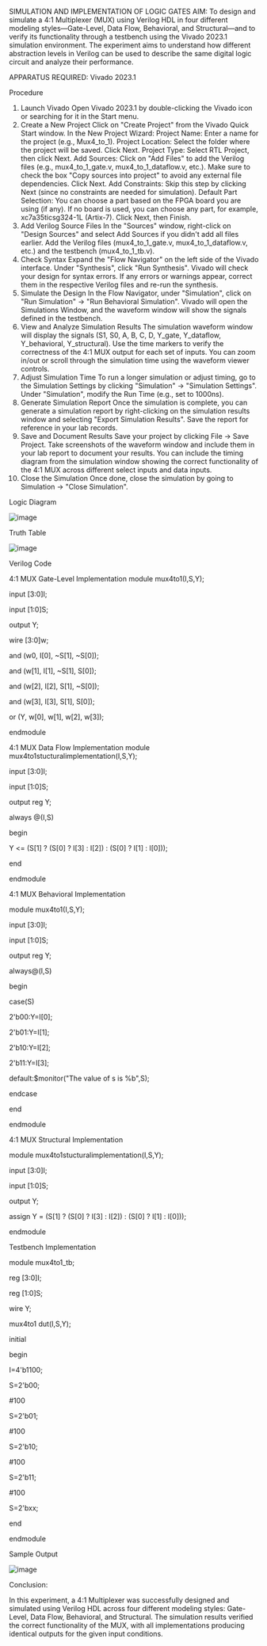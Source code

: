 SIMULATION AND IMPLEMENTATION OF LOGIC GATES
AIM:
To design and simulate a 4:1 Multiplexer (MUX) using Verilog HDL in four different modeling styles—Gate-Level, Data Flow, Behavioral, and Structural—and to verify its functionality through a testbench using the Vivado 2023.1 simulation environment. The experiment aims to understand how different abstraction levels in Verilog can be used to describe the same digital logic circuit and analyze their performance.

APPARATUS REQUIRED:
Vivado 2023.1

Procedure
1. Launch Vivado
Open Vivado 2023.1 by double-clicking the Vivado icon or searching for it in the Start menu.
2. Create a New Project
Click on "Create Project" from the Vivado Quick Start window.
In the New Project Wizard:
Project Name: Enter a name for the project (e.g., Mux4_to_1).
Project Location: Select the folder where the project will be saved.
Click Next.
Project Type: Select RTL Project, then click Next.
Add Sources:
Click on "Add Files" to add the Verilog files (e.g., mux4_to_1_gate.v, mux4_to_1_dataflow.v, etc.).
Make sure to check the box "Copy sources into project" to avoid any external file dependencies.
Click Next.
Add Constraints: Skip this step by clicking Next (since no constraints are needed for simulation).
Default Part Selection:
You can choose a part based on the FPGA board you are using (if any).
If no board is used, you can choose any part, for example, xc7a35ticsg324-1L (Artix-7).
Click Next, then Finish.
3. Add Verilog Source Files
In the "Sources" window, right-click on "Design Sources" and select Add Sources if you didn't add all files earlier.
Add the Verilog files (mux4_to_1_gate.v, mux4_to_1_dataflow.v, etc.) and the testbench (mux4_to_1_tb.v).
4. Check Syntax
Expand the "Flow Navigator" on the left side of the Vivado interface.
Under "Synthesis", click "Run Synthesis".
Vivado will check your design for syntax errors. If any errors or warnings appear, correct them in the respective Verilog files and re-run the synthesis.
5. Simulate the Design
In the Flow Navigator, under "Simulation", click on "Run Simulation" → "Run Behavioral Simulation".
Vivado will open the Simulations Window, and the waveform window will show the signals defined in the testbench.
6. View and Analyze Simulation Results
The simulation waveform window will display the signals (S1, S0, A, B, C, D, Y_gate, Y_dataflow, Y_behavioral, Y_structural).
Use the time markers to verify the correctness of the 4:1 MUX output for each set of inputs.
You can zoom in/out or scroll through the simulation time using the waveform viewer controls.
7. Adjust Simulation Time
To run a longer simulation or adjust timing, go to the Simulation Settings by clicking "Simulation" → "Simulation Settings".
Under "Simulation", modify the Run Time (e.g., set to 1000ns).
8. Generate Simulation Report
Once the simulation is complete, you can generate a simulation report by right-clicking on the simulation results window and selecting "Export Simulation Results".
Save the report for reference in your lab records.
9. Save and Document Results
Save your project by clicking File → Save Project.
Take screenshots of the waveform window and include them in your lab report to document your results.
You can include the timing diagram from the simulation window showing the correct functionality of the 4:1 MUX across different select inputs and data inputs.
10. Close the Simulation
Once done, close the simulation by going to Simulation → "Close Simulation".

Logic Diagram

![image](https://github.com/user-attachments/assets/d4ab4bc3-12b0-44dc-8edb-9d586d8ba856)

Truth Table

![image](https://github.com/user-attachments/assets/c850506c-3f6e-4d6b-8574-939a914b2a5f)

Verilog Code

4:1 MUX Gate-Level Implementation
module mux4to1(I,S,Y);

input [3:0]I;

input [1:0]S;

output Y;

wire [3:0]w;

and (w0, I[0], ~S[1], ~S[0]); 

and (w[1], I[1], ~S[1], S[0]); 

and (w[2], I[2], S[1], ~S[0]);

and (w[3], I[3], S[1], S[0]);

or (Y, w[0], w[1], w[2], w[3]);

endmodule

4:1 MUX Data Flow Implementation
module mux4to1stucturalimplementation(I,S,Y);

input [3:0]I;

input [1:0]S;

output reg Y;

always @(I,S)

begin

 Y <= (S[1] ? (S[0] ? I[3] : I[2]) : (S[0] ? I[1] : I[0]));
 
 end

endmodule

4:1 MUX Behavioral Implementation

module mux4to1(I,S,Y);

input [3:0]I;

input [1:0]S;

output reg Y;

always@(I,S)

begin

case(S)

2'b00:Y=I[0];

2'b01:Y=I[1];

2'b10:Y=I[2];

2'b11:Y=I[3];

default:$monitor("The value of s is %b",S);

endcase

end

endmodule

4:1 MUX Structural Implementation

module mux4to1stucturalimplementation(I,S,Y);

input [3:0]I;

input [1:0]S;

output Y;

assign Y = (S[1] ? (S[0] ? I[3] : I[2]) : (S[0] ? I[1] : I[0]));

endmodule




Testbench Implementation

module mux4to1_tb;

reg [3:0]I;

reg [1:0]S;

wire Y;

mux4to1 dut(I,S,Y);

initial

begin

I=4'b1100;

S=2'b00;

#100

S=2'b01;

#100

S=2'b10;

#100

S=2'b11;

#100

S=2'bxx;

end

endmodule

Sample Output

![image](https://github.com/user-attachments/assets/d34e43c6-7111-42d8-8014-ea3f603bf9d8)


Conclusion:

In this experiment, a 4:1 Multiplexer was successfully designed and simulated using Verilog HDL across four different modeling styles: Gate-Level, Data Flow, Behavioral, and Structural. The simulation results verified the correct functionality of the MUX, with all implementations producing identical outputs for the given input conditions.



  
